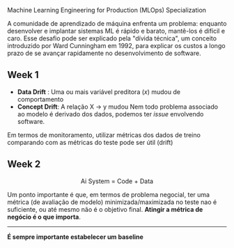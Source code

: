 Machine Learning Engineering for Production (MLOps) Specialization

A comunidade de aprendizado de máquina enfrenta um problema: enquanto desenvolver e implantar sistemas ML é rápido e barato, mantê-los é difícil e caro. Esse desafio pode ser explicado pela "dívida técnica", um conceito introduzido por Ward Cunningham em 1992, para explicar os custos a longo prazo de se avançar rapidamente no desenvolvimento de software.

## Week 1

* **Data Drift** : Uma ou mais variável preditora (*x*) mudou de comportamento
* **Concept Drift**: A relação X -> y mudou
Nem todo problema associado ao modelo é derivado dos dados, podemos ter *issue* envolvendo software.

Em termos de monitoramento, utilizar métricas dos dados de treino comparando com as métricas do teste pode ser útil (drift)

## Week 2
$$\text{Ai System = Code + Data}$$

Um ponto importante é que, em termos de problema negocial, ter uma métrica (de avaliação de modelo) minimizada/maximizada no teste nao é suficiente, ou até mesmo não é o objetivo final.
**Atingir a métrica de negócio é o que importa**.

-------------
**É sempre importante estabelecer um baseline**

